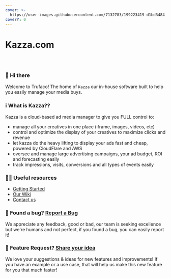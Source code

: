 ```yaml
---
cover: >-
  https://user-images.githubusercontent.com/7132783/199223419-d1bd3484-a304-4cba-8013-cf7d61b63e2a.png
coverY: 0
---
```


# Kazza.com

&#x20;&#x20;

<figure><img src="https://user-images.githubusercontent.com/7132783/199223419-d1bd3484-a304-4cba-8013-cf7d61b63e2a.png" alt=""><figcaption></figcaption></figure>

<figure><img src="https://user-images.githubusercontent.com/7132783/199230556-e4c46f23-f146-4780-b40f-6dde456f3171.png" alt=""><figcaption></figcaption></figure>

<figure><img src="https://user-images.githubusercontent.com/7132783/199229748-e52d7b26-70d3-434e-bdae-5b31c8c17f5d.png" alt=""><figcaption></figcaption></figure>

### 👋 Hi there

Welcome to Trufaco! The home of `Kazza` our in-house software built to help you easily manage your media buys.

### ℹ️ What is Kazza??

Kazza is a cloud-based ad media manager to give you FULL control to:

* manage all your creatives in one place (iframe, images, videos, etc)
* control and optimize the display of your creatives to maximize clicks and revenue
* let kazza do the heavy lifting to display your ads fast and cheap, powered by CloudFlare and AWS
* oversee and manage large advertising campaigns, your ad budget, ROI and forecasting easily
* track impressions, visits, conversions and all types of events easily

### 👩‍💻 Useful resources

* [Getting Started](https://www.kazza.com/)
* [Our Wiki](https://github.com/trufaco/kazza-roadmap/wiki)
* [Contact us](mailto:go@kazza.com)

### 🐞 Found a bug? [Report a Bug](https://github.com/trufaco/kazza-roadmap/issues/new/choose)

We appreciate any feedback, good or bad, our team is seeking excellence but we're humans and not perfect, if you found a bug, you can easily report it!

### 🚀 Feature Request? [Share your idea](https://github.com/trufaco/kazza-roadmap/issues/new/choose)

We love your suggestions & ideas for new features and improvements! If you have an example or a use case, that will help us make this new feature for you that much faster!
